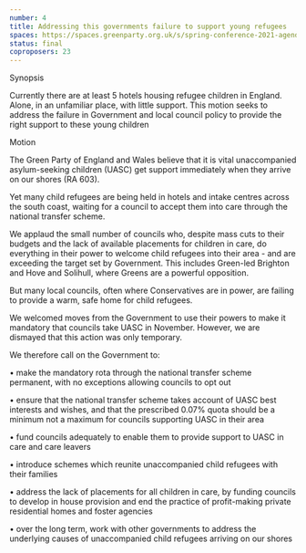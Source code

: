 ```yaml
---
number: 4
title: Addressing this governments failure to support young refugees
spaces: https://spaces.greenparty.org.uk/s/spring-conference-2021-agenda-forum2/?contentId=77462
status: final
coproposers: 23
---
```

Synopsis


Currently there are at least 5 hotels housing refugee children in England. Alone, in an unfamiliar place, with little support. This motion seeks to address the failure in Government and local council policy to provide the right support to these young children


Motion


The Green Party of England and Wales believe that it is vital unaccompanied asylum-seeking children (UASC) get support immediately when they arrive on our shores (RA 603).


Yet many child refugees are being held in hotels and intake centres across the south coast, waiting for a council to accept them into care through the national transfer scheme.


We applaud the small number of councils who, despite mass cuts to their budgets and the lack of available placements for children in care, do everything in their power to welcome child refugees into their area - and are exceeding the target set by Government. This includes Green-led Brighton and Hove and Solihull, where Greens are a powerful opposition.


But many local councils, often where Conservatives are in power, are failing to provide a warm, safe home for child refugees.


We welcomed moves from the Government to use their powers to make it mandatory that councils take UASC in November. However, we are dismayed that this action was only temporary.


We therefore call on the Government to:


• make the mandatory rota through the national transfer scheme permanent, with no exceptions allowing councils to opt out


• ensure that the national transfer scheme takes account of UASC best interests and wishes, and that the prescribed 0.07% quota should be a minimum not a maximum for councils supporting UASC in their area


• fund councils adequately to enable them to provide support to UASC in care and care leavers


• introduce schemes which reunite unaccompanied child refugees with their families


• address the lack of placements for all children in care, by funding councils to develop in house provision and end the practice of profit-making private residential homes and foster agencies


• over the long term, work with other governments to address the underlying causes of unaccompanied child refugees arriving on our shores
